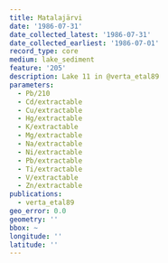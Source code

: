 ```yaml
---
title: Matalajärvi
date: '1986-07-31'
date_collected_latest: '1986-07-31'
date_collected_earliest: '1986-07-01'
record_type: core
medium: lake_sediment
feature: '205'
description: Lake 11 in @verta_etal89
parameters:
  - Pb/210
  - Cd/extractable
  - Cu/extractable
  - Hg/extractable
  - K/extractable
  - Mg/extractable
  - Na/extractable
  - Ni/extractable
  - Pb/extractable
  - Ti/extractable
  - V/extractable
  - Zn/extractable
publications:
  - verta_etal89
geo_error: 0.0
geometry: ''
bbox: ~
longitude: ''
latitude: ''
---
```

